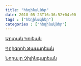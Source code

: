 ```yaml
---
title: "հեղինակներ"
date: 2018-05-23T16:36:52+04:00
tags : ["հեղինակներ"]
categories : ["հեղինակներ"]
---
```


[Արտակ Կոլեան](/authors/artak_kolian/)

[Գրիգորի Ջաւադեան](/authors/grigori_javadian/)

[Նորայր Չիլինգարեան](/authors/norayr_chilingarian/)
